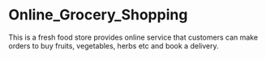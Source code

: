 # Online_Grocery_Shopping
This is a fresh food store provides online service that customers can make orders to buy fruits, vegetables, herbs etc and book a delivery.
